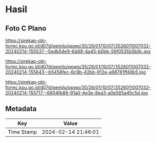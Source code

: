 # Hasil

## Foto C Plano

https://sirekap-obj-formc.kpu.go.id/d07d/pemilu/ppwp/35/26/01/10/07/3526011007032-20240214-155537--5edb54e9-6d48-4a45-b0bb-56f0535b5b9c.jpg

https://sirekap-obj-formc.kpu.go.id/d07d/pemilu/ppwp/35/26/01/10/07/3526011007032-20240214-155643--b5458fec-6c9b-42bb-912e-a98781ff49b5.jpg

https://sirekap-obj-formc.kpu.go.id/d07d/pemilu/ppwp/35/26/01/10/07/3526011007032-20240214-155717--6804fb86-91a0-4e3e-8ea3-a0e565a45c5d.jpg


## Metadata

| Key        | Value               |
| ---------- | ------------------- |
| Time Stamp | 2024-02-14 21:46:01 |



